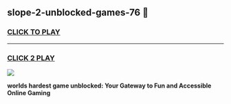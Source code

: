 
## slope-2-unblocked-games-76 👋
<h3>
<a href="https://premium.freeplayer.one?title=slope-2-unblocked-games-76&ref=14F">CLICK TO PLAY</a></h3>
<hr>

<h3>
<a href="https://premium.freeplayer.one?title=slope-2-unblocked-games-76&ref=14F">CLICK 2 PLAY</a>
  
</h3>

<a href="https://premium.freeplayer.one?title=slope-2-unblocked-games-76&ref=12F/"><img src="https://clearcache.store/games.png"></a>


**worlds hardest game unblocked: Your Gateway to Fun and Accessible Online Gaming**
